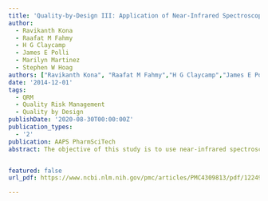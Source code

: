 ```yaml
---
title: 'Quality-by-Design III: Application of Near-Infrared Spectroscopy to Monitor Roller Compaction In-process and Product Quality Attributes of Immediate Release Tablets'
author:
  - Ravikanth Kona
  - Raafat M Fahmy
  - H G Claycamp
  - James E Polli
  - Marilyn Martinez
  - Stephen W Hoag
authors: ["Ravikanth Kona", "Raafat M Fahmy","H G Claycamp","James E Polli","Marilyn Martinez","Stephen W Hoag"]
date: '2014-12-01'
tags:
  - QRM
  - Quality Risk Management
  - Quality by Design
publishDate: '2020-08-30T00:00:00Z'
publication_types: 
  - '2'
publication: AAPS PharmSciTech
abstract: The objective of this study is to use near-infrared spectroscopy (NIRS) coupled with multivariate chemometric models to monitor granule and tablet quality attributes in the formulation development and manufacturing of ciprofloxacin hydrochloride (CIP) immediate release tablets. Critical roller compaction process parameters, compression force (CFt), and formulation variables identified from our earlier studies were evaluated in more detail. Multivariate principal component analysis (PCA) and partial least square (PLS) models were developed during the development stage and used as a control tool to predict the quality of granules and tablets. Validated models were used to monitor and control batches manufactured at different sites to assess their robustness to change. The results showed that roll pressure (RP) and CFt played a critical role in the quality of the granules and the finished product within the range tested. Replacing binder source did not statistically influence the quality attributes of the granules and tablets. However, lubricant type has significantly impacted the granule size. Blend uniformity, crushing force, disintegration time during the manufacturing was predicted using validated PLS regression models with acceptable standard error of prediction (SEP) values, whereas the models resulted in higher SEP for batches obtained from different manufacturing site. From this study, we were able to identify critical factors which could impact the quality attributes of the CIP IR tablets. In summary, we demonstrated the ability of near-infrared spectroscopy coupled with chemometrics as a powerful tool to monitor critical quality attributes (CQA) identified during formulation development.   


featured: false
url_pdf: https://www.ncbi.nlm.nih.gov/pmc/articles/PMC4309813/pdf/12249_2014_Article_180.pdf

---
```


